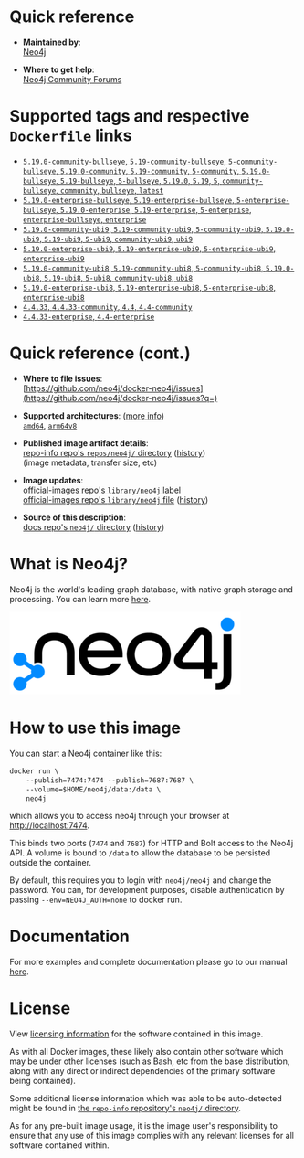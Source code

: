 <!--

********************************************************************************

WARNING:

    DO NOT EDIT "neo4j/README.md"

    IT IS AUTO-GENERATED

    (from the other files in "neo4j/" combined with a set of templates)

********************************************************************************

-->

# Quick reference

-	**Maintained by**:  
	[Neo4j](https://github.com/neo4j/docker-neo4j)

-	**Where to get help**:  
	[Neo4j Community Forums](https://community.neo4j.com)

# Supported tags and respective `Dockerfile` links

-	[`5.19.0-community-bullseye`, `5.19-community-bullseye`, `5-community-bullseye`, `5.19.0-community`, `5.19-community`, `5-community`, `5.19.0-bullseye`, `5.19-bullseye`, `5-bullseye`, `5.19.0`, `5.19`, `5`, `community-bullseye`, `community`, `bullseye`, `latest`](https://github.com/neo4j/docker-neo4j-publish/blob/7c6df60835e7d09c6c21f9885bd802a45c6eb31f/5.19.0/bullseye/community/Dockerfile)
-	[`5.19.0-enterprise-bullseye`, `5.19-enterprise-bullseye`, `5-enterprise-bullseye`, `5.19.0-enterprise`, `5.19-enterprise`, `5-enterprise`, `enterprise-bullseye`, `enterprise`](https://github.com/neo4j/docker-neo4j-publish/blob/7c6df60835e7d09c6c21f9885bd802a45c6eb31f/5.19.0/bullseye/enterprise/Dockerfile)
-	[`5.19.0-community-ubi9`, `5.19-community-ubi9`, `5-community-ubi9`, `5.19.0-ubi9`, `5.19-ubi9`, `5-ubi9`, `community-ubi9`, `ubi9`](https://github.com/neo4j/docker-neo4j-publish/blob/7c6df60835e7d09c6c21f9885bd802a45c6eb31f/5.19.0/ubi9/community/Dockerfile)
-	[`5.19.0-enterprise-ubi9`, `5.19-enterprise-ubi9`, `5-enterprise-ubi9`, `enterprise-ubi9`](https://github.com/neo4j/docker-neo4j-publish/blob/7c6df60835e7d09c6c21f9885bd802a45c6eb31f/5.19.0/ubi9/enterprise/Dockerfile)
-	[`5.19.0-community-ubi8`, `5.19-community-ubi8`, `5-community-ubi8`, `5.19.0-ubi8`, `5.19-ubi8`, `5-ubi8`, `community-ubi8`, `ubi8`](https://github.com/neo4j/docker-neo4j-publish/blob/7c6df60835e7d09c6c21f9885bd802a45c6eb31f/5.19.0/ubi8/community/Dockerfile)
-	[`5.19.0-enterprise-ubi8`, `5.19-enterprise-ubi8`, `5-enterprise-ubi8`, `enterprise-ubi8`](https://github.com/neo4j/docker-neo4j-publish/blob/7c6df60835e7d09c6c21f9885bd802a45c6eb31f/5.19.0/ubi8/enterprise/Dockerfile)
-	[`4.4.33`, `4.4.33-community`, `4.4`, `4.4-community`](https://github.com/neo4j/docker-neo4j-publish/blob/4ec712022a9c5c99e7e869571bb6f4df744c3c21/4.4.33/bullseye/community/Dockerfile)
-	[`4.4.33-enterprise`, `4.4-enterprise`](https://github.com/neo4j/docker-neo4j-publish/blob/4ec712022a9c5c99e7e869571bb6f4df744c3c21/4.4.33/bullseye/enterprise/Dockerfile)

# Quick reference (cont.)

-	**Where to file issues**:  
	[https://github.com/neo4j/docker-neo4j/issues](https://github.com/neo4j/docker-neo4j/issues?q=)

-	**Supported architectures**: ([more info](https://github.com/docker-library/official-images#architectures-other-than-amd64))  
	[`amd64`](https://hub.docker.com/r/amd64/neo4j/), [`arm64v8`](https://hub.docker.com/r/arm64v8/neo4j/)

-	**Published image artifact details**:  
	[repo-info repo's `repos/neo4j/` directory](https://github.com/docker-library/repo-info/blob/master/repos/neo4j) ([history](https://github.com/docker-library/repo-info/commits/master/repos/neo4j))  
	(image metadata, transfer size, etc)

-	**Image updates**:  
	[official-images repo's `library/neo4j` label](https://github.com/docker-library/official-images/issues?q=label%3Alibrary%2Fneo4j)  
	[official-images repo's `library/neo4j` file](https://github.com/docker-library/official-images/blob/master/library/neo4j) ([history](https://github.com/docker-library/official-images/commits/master/library/neo4j))

-	**Source of this description**:  
	[docs repo's `neo4j/` directory](https://github.com/docker-library/docs/tree/master/neo4j) ([history](https://github.com/docker-library/docs/commits/master/neo4j))

# What is Neo4j?

Neo4j is the world's leading graph database, with native graph storage and processing. You can learn more [here](http://neo4j.com/developer).

![logo](https://raw.githubusercontent.com/docker-library/docs/56823e63d5b6dd7ddbb9d5d3c4a8947778055d8e/neo4j/logo.png)

# How to use this image

You can start a Neo4j container like this:

```console
docker run \
    --publish=7474:7474 --publish=7687:7687 \
    --volume=$HOME/neo4j/data:/data \
    neo4j
```

which allows you to access neo4j through your browser at [http://localhost:7474](http://localhost:7474).

This binds two ports (`7474` and `7687`) for HTTP and Bolt access to the Neo4j API. A volume is bound to `/data` to allow the database to be persisted outside the container.

By default, this requires you to login with `neo4j/neo4j` and change the password. You can, for development purposes, disable authentication by passing `--env=NEO4J_AUTH=none` to docker run.

# Documentation

For more examples and complete documentation please go to our manual [here](http://neo4j.com/docs/operations-manual/current/deployment/single-instance/docker/).

# License

View [licensing information](https://neo4j.com/licensing) for the software contained in this image.

As with all Docker images, these likely also contain other software which may be under other licenses (such as Bash, etc from the base distribution, along with any direct or indirect dependencies of the primary software being contained).

Some additional license information which was able to be auto-detected might be found in [the `repo-info` repository's `neo4j/` directory](https://github.com/docker-library/repo-info/tree/master/repos/neo4j).

As for any pre-built image usage, it is the image user's responsibility to ensure that any use of this image complies with any relevant licenses for all software contained within.
